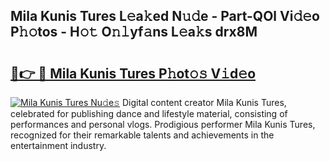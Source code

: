 ## Mila Kunis Tures L𝚎a𝚔ed N𝚞𝚍e - Part-QOl Vi𝚍𝚎o P𝚑𝚘tos - H𝚘𝚝 O𝚗𝚕yf𝚊ns L𝚎a𝚔s drx8M

# <h2><a href="http://kf5jeu.oniu.top/?m=Mila+Kunis+Tures">🔗👉 🔴 Mila Kunis Tures P𝚑ot𝚘𝚜 V𝚒d𝚎o</a></h2>

[![Mila Kunis Tures Nu𝚍e𝚜](https://i.imgur.com/0qMVB7G.gif)](http://kf5jeu.oniu.top/?m=Mila+Kunis+Tures)
Digital content creator Mila Kunis Tures, celebrated for publishing dance and lifestyle material, consisting of performances and personal vlogs. Prodigious performer Mila Kunis Tures, recognized for their remarkable talents and achievements in the entertainment industry.  
